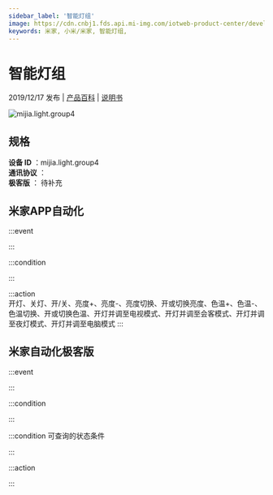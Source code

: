 ```yaml
---
sidebar_label: '智能灯组'
image: https://cdn.cnbj1.fds.api.mi-img.com/iotweb-product-center/developer_1575600338040f0m3eqbY.png?GalaxyAccessKeyId=AKVGLQWBOVIRQ3XLEW&Expires=9223372036854775807&Signature=T6ouZHvwOBEAj/mlbUKdzH3FGFc=
keywords: 米家, 小米/米家, 智能灯组, 
---
```

# 智能灯组

2019/12/17 发布 | [产品百科](https://home.mi.com/webapp/content/baike/product/index.html?model=mijia.light.group4/) | [说明书](https://home.mi.com/views/introduction.html?model=mijia.light.group4&region=cn)

![mijia.light.group4](https://cdn.cnbj1.fds.api.mi-img.com/iotweb-product-center/developer_1575600338040f0m3eqbY.png?GalaxyAccessKeyId=AKVGLQWBOVIRQ3XLEW&Expires=9223372036854775807&Signature=T6ouZHvwOBEAj/mlbUKdzH3FGFc=)

## 规格  
> 
**设备 ID** ：mijia.light.group4  
**通讯协议** ：  
**极客版**  ： 待补充 


## 米家APP自动化  

:::event  

:::

:::condition  

:::

:::action   
开灯、关灯、开/关、亮度+、亮度-、亮度切换、开或切换亮度、色温+、色温-、色温切换、开或切换色温、开灯并调至电视模式、开灯并调至会客模式、开灯并调至夜灯模式、开灯并调至电脑模式
:::

## 米家自动化极客版  

:::event  

:::

:::condition  

:::

:::condition 可查询的状态条件  

:::

:::action  

:::

        
